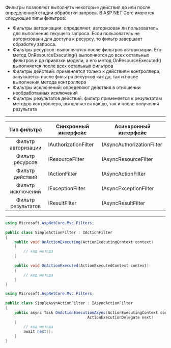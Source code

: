 Фильтры позволяют выполнять некоторые действия до или после определенной стадии обработки запроса. В ASP.NET Core имеются следующие типы фильтров:
- Фильтры авторизации: определяют, авторизован ли пользователь для выполнения текущего запроса. Если пользователь не авторизованн для доступа к ресурсу, то фильтр завершает обработку запроса.
- Фильтры ресурсов: выполняются после фильтров авторизации. Его метод OnResourceExecuting() выполняется до всех остальных фильтров и до привязки модели, а его метод OnResourceExecuted() выполняется после всех остальных фильтров
- Фильтры действий: применяется только к действиям контроллера, запускается после фильтра ресурсов как до, так и после выполнения метода контроллера
-    Фильтры исключений: определяют действия в отношении необработанных исключений
- Фильтры результатов действий: фильтр применяется к результатам методов контроллера, выполняется как до, так и после получения результата

--------------------------------------------------------
|Тип фильтра| Синхронный интерфейс | Асинхронный интерфейс | 
|:---------:|----------------------|-----------------------|
|Фильтр авторизации|IAuthorizationFilter|IAsyncAuthorizationFilter|
|Фильтр ресурсов|IResourceFilter|IAsyncResourceFilter|
|Фильтр действий|IActionFilter|IAsyncActionFilter|
|Фильтр исключений|IExceptionFilter|IAsyncExceptionFilter|
|Фильтр результатов|IResultFilter|IAsyncResultFilter|
-----------------------------------------------------

```c#
using Microsoft.AspNetCore.Mvc.Filters;
 
public class SimpleActionFilter : IActionFilter
{
    public void OnActionExecuting(ActionExecutingContext context)
    {
        // код метода
    }
 
    public void OnActionExecuted(ActionExecutedContext context)
    {
        // код метода
    }
}
```
```c#
using Microsoft.AspNetCore.Mvc.Filters;
 
public class SimpleAsynActionFilter : IAsyncActionFilter
{
    public async Task OnActionExecutionAsync(ActionExecutingContext context, 
                                    ActionExecutionDelegate next)
    {
        // код метода
        await next();
    }  
}
```


